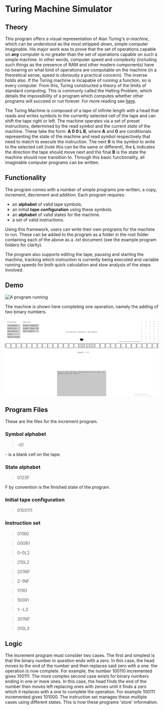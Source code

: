 # Turing Machine Simulator

## Theory

This program offers a visual representation of Alan Turing's *a-machine*, which can be understood as the most stripped-down, simple computer imaginable. His major work was to prove that the set of operations capable on **any** computer is no greater than the set of operations capable on such a simple machine. In other words, computer speed and complexity (including such things as the presence of RAM and other modern components) have no bearing on what kind of operations are computable on the machine (in a theoretical sense, speed is obviously a practical concern). The inverse holds also. If the Turing machine is incapable of running a function, so is every computer. From this, Turing constructed a theory of the limits of standard computing. This is commonly called the Halting Problem, which details the impossibility of a program which computes whether other programs will succeed or run forever. For more reading see [here](https://en.wikipedia.org/wiki/Halting_problem).

The Turing Machine is composed of a tape of infinite length with a head that reads and writes symbols to the currently selected cell of the tape and can shift the tape right or left. The machine operates via a set of preset instructions, determined by the read symbol and the current *state* of the machine. These take the form: **A 0 0 L B**, where **A** and **0** are conditionals representing the state of the machine and read symbol respectively that need to match to execute the instruction. The next **0** is the symbol to write to the selected cell (note this can be the same or different), the **L** indicates the direction the tape should move next and the final **B** is the state the machine should now transition to. Through this basic functionality, all imaginable computer programs can be written.

## Functionality

The program comes with a number of simple programs pre-written, a copy, increment, decrement and addition. 
Each program requires:
* an **alphabet** of valid tape symbols.
* an initial **tape configuration** using these symbols.
* an **alphabet** of valid states for the machine.
* a set of valid instructions.

Using this framework, users can write their own programs for the machine to run. These can be added to the program as a folder in the root folder containing each of the above as a *.txt* document (see the example program folders for clarity).

The program also supports editing the tape, pausing and starting the machine, tracking which instruction is currently being executed and variable running speeds for both quick calculation and slow analysis of the steps involved.
## Demo

![A program running](demo/turing-machine-running.gif)

The machine is shown here completing one operation, namely the adding of two binary numbers.

![A simpler increment operation](demo/turing-machine-running-increment.gif)

## Program Files

These are the files for the increment program.

### Symbol alphabet

> -01

\- is a blank cell on the tape.

### State alphabet

> 0123F

F by convention is the finished state of the program.

### Initial tape configuration

> 0100111

### Instruction set

> 011R0

> 000R1 

> 0-0L2

> 210L2

> 201NF

> 2-1NF

> 111R1

> 100R1

> 1--L3 

> 301NF 

> 310L3

## Logic

The increment program must consider two cases. The first and simplest is that the binary number in question ends with a zero. In this case, the head moves to the end of the number and then replaces said zero with a one. the operation is now complete. For example, the number 100110 incremented gives 100111. The more complex second case exists for binary numbers ending in one or more ones. In this case, the head finds the end of the number then moves left replacing ones with zeroes until it finds a zero which it replaces with a one to complete the operation. For example 100111 incremented gives 101000. The instruction set manages these multiple cases using different states. This is how these programs 'store' information.

